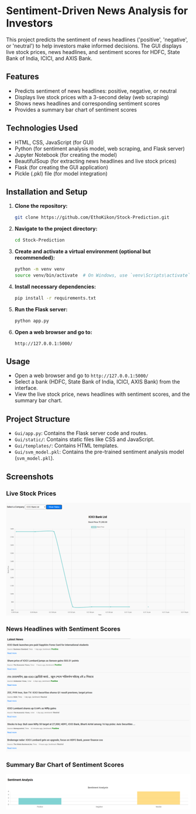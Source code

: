 # Sentiment-Driven News Analysis for Investors

This project predicts the sentiment of news headlines ('positive', 'negative', or 'neutral') to help investors make informed decisions. The GUI displays live stock prices, news headlines, and sentiment scores for HDFC, State Bank of India, ICICI, and AXIS Bank.

## Features

- Predicts sentiment of news headlines: positive, negative, or neutral
- Displays live stock prices with a 3-second delay (web scraping)
- Shows news headlines and corresponding sentiment scores
- Provides a summary bar chart of sentiment scores

## Technologies Used

- HTML, CSS, JavaScript (for GUI)
- Python (for sentiment analysis model, web scraping, and Flask server)
- Jupyter Notebook (for creating the model)
- BeautifulSoup (for extracting news headlines and live stock prices)
- Flask (for creating the GUI application)
- Pickle (.pkl) file (for model integration)

## Installation and Setup

1. **Clone the repository:**

   ```bash
   git clone https://github.com/EthoKikon/Stock-Prediction.git
   ```

2. **Navigate to the project directory:**

   ```bash
   cd Stock-Prediction
   ```

3. **Create and activate a virtual environment (optional but recommended):**

   ```bash
   python -m venv venv
   source venv/bin/activate  # On Windows, use `venv\Scripts\activate`
   ```

4. **Install necessary dependencies:**

   ```bash
   pip install -r requirements.txt
   ```

5. **Run the Flask server:**

   ```bash
   python app.py
   ```

6. **Open a web browser and go to:**
   ```
   http://127.0.0.1:5000/
   ```

## Usage

- Open a web browser and go to `http://127.0.0.1:5000/`
- Select a bank (HDFC, State Bank of India, ICICI, AXIS Bank) from the interface.
- View the live stock price, news headlines with sentiment scores, and the summary bar chart.

## Project Structure

- `Gui/app.py`: Contains the Flask server code and routes.
- `Gui/static/`: Contains static files like CSS and JavaScript.
- `Gui/templates/`: Contains HTML templates.
- `Gui/svm_model.pkl`: Contains the pre-trained sentiment analysis model (`svm_model.pkl`).

## Screenshots

### Live Stock Prices

![Live Stock Prices](Screenshots/live_stock_prices_screenshot.png)

### News Headlines with Sentiment Scores

![News Sentiment](Screenshots/news_sentiment_screenshot.png)

### Summary Bar Chart of Sentiment Scores

![Sentiment Summary](Screenshots/sentiment_summary_screenshot.png)

```

```
